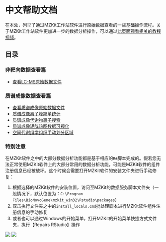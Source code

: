 # 中文帮助文档

<!-- 2022-07-14 -->

在本处，列举了通过MZKit工作站软件进行原始数据查看的一些基础操作流程。关于MZKit工作站软件更加进一步的数据分析操作，可以通过[此页面观看相关的教程视频](/bilibili.html)。

## 目录

### 非靶向数据查看篇

+ [查看LC-MS原始数据文件](/zh/#view-lc-ms)

### 质谱成像数据查看篇

+ [查看质谱成像原始数据文件](/zh/#view-ms-imaging)
+ [质谱成像离子峰简单统计](/zh/#msi-ions)
+ [质谱成像代谢物离子搜索](/zh/#msi-metabolite-query)
+ [质谱成像矩阵热图数据可视化](/zh/#msi-matrix-heatmap)
+ [空间代谢组学组织手动划分区域](/zh/#msi-tissue-maps)

### 特别注意

在MZKit软件之中的大部分数据分析功能都是基于相应的``R#``脚本完成的。假若您无法正常使用MZKit软件上的大部分常用的数据分析功能，可能是MZKit软件的组件注册信息已经被破坏。这个时候会需要打开MZKit软件的安装文件夹进行手动修复：

1. 根据选择的MZKit软件的安装位置，访问至MZKit的数据服务脚本文件夹（一般情况下，默认位置为：``C:\Program Files\BioNovoGene\mzkit_win32\Rstudio\packages``）
2. 双击执行文件夹之中的``install_locals.cmd``批处理脚本进行MZKit软件组件注册信息的手动修复
3. 或者也可以通过Windows的开始菜单，打开MZKit的开始菜单快捷方式文件夹，执行【Repairs RStudio】操作

![](images/local_installs.PNG)
![](images/repairs_rstudio.png)